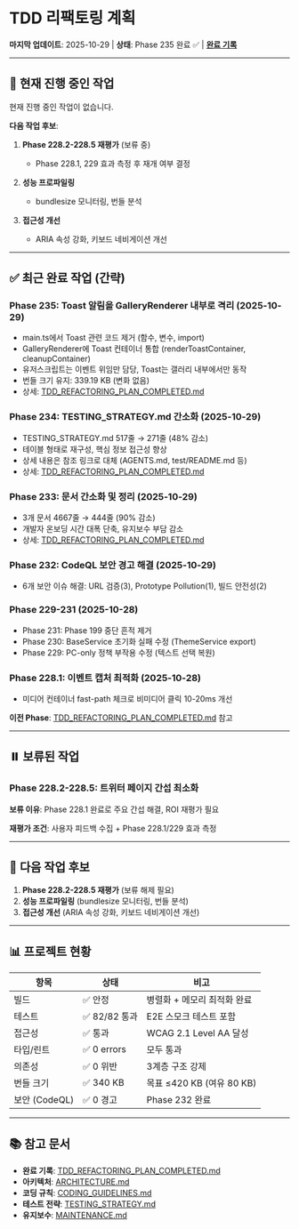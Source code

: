 # TDD 리팩토링 계획

**마지막 업데이트**: 2025-10-29 | **상태**: Phase 235 완료 ✅ |
**[완료 기록](./TDD_REFACTORING_PLAN_COMPLETED.md)**

---

## 🔄 현재 진행 중인 작업

현재 진행 중인 작업이 없습니다.

**다음 작업 후보**:

1. **Phase 228.2-228.5 재평가** (보류 중)
   - Phase 228.1, 229 효과 측정 후 재개 여부 결정

2. **성능 프로파일링**
   - bundlesize 모니터링, 번들 분석

3. **접근성 개선**
   - ARIA 속성 강화, 키보드 네비게이션 개선

---

## ✅ 최근 완료 작업 (간략)

### Phase 235: Toast 알림을 GalleryRenderer 내부로 격리 (2025-10-29)

- main.ts에서 Toast 관련 코드 제거 (함수, 변수, import)
- GalleryRenderer에 Toast 컨테이너 통합 (renderToastContainer, cleanupContainer)
- 유저스크립트는 이벤트 위임만 담당, Toast는 갤러리 내부에서만 동작
- 번들 크기 유지: 339.19 KB (변화 없음)
- 상세: [TDD_REFACTORING_PLAN_COMPLETED.md](./TDD_REFACTORING_PLAN_COMPLETED.md)

### Phase 234: TESTING_STRATEGY.md 간소화 (2025-10-29)

- TESTING_STRATEGY.md 517줄 → 271줄 (48% 감소)
- 테이블 형태로 재구성, 핵심 정보 접근성 향상
- 상세 내용은 참조 링크로 대체 (AGENTS.md, test/README.md 등)
- 상세: [TDD_REFACTORING_PLAN_COMPLETED.md](./TDD_REFACTORING_PLAN_COMPLETED.md)

### Phase 233: 문서 간소화 및 정리 (2025-10-29)

- 3개 문서 4667줄 → 444줄 (90% 감소)
- 개발자 온보딩 시간 대폭 단축, 유지보수 부담 감소
- 상세: [TDD_REFACTORING_PLAN_COMPLETED.md](./TDD_REFACTORING_PLAN_COMPLETED.md)

### Phase 232: CodeQL 보안 경고 해결 (2025-10-29)

- 6개 보안 이슈 해결: URL 검증(3), Prototype Pollution(1), 빌드 안전성(2)

### Phase 229-231 (2025-10-28)

- Phase 231: Phase 199 중단 흔적 제거
- Phase 230: BaseService 초기화 실패 수정 (ThemeService export)
- Phase 229: PC-only 정책 부작용 수정 (텍스트 선택 복원)

### Phase 228.1: 이벤트 캡처 최적화 (2025-10-28)

- 미디어 컨테이너 fast-path 체크로 비미디어 클릭 10-20ms 개선

**이전 Phase**:
[TDD_REFACTORING_PLAN_COMPLETED.md](./TDD_REFACTORING_PLAN_COMPLETED.md) 참고

---

## ⏸️ 보류된 작업

### Phase 228.2-228.5: 트위터 페이지 간섭 최소화

**보류 이유**: Phase 228.1 완료로 주요 간섭 해결, ROI 재평가 필요

**재평가 조건**: 사용자 피드백 수집 + Phase 228.1/229 효과 측정

---

## 🎯 다음 작업 후보

1. **Phase 228.2-228.5 재평가** (보류 해제 필요)
2. **성능 프로파일링** (bundlesize 모니터링, 번들 분석)
3. **접근성 개선** (ARIA 속성 강화, 키보드 네비게이션 개선)

---

## 📊 프로젝트 현황

| 항목          | 상태          | 비고                        |
| ------------- | ------------- | --------------------------- |
| 빌드          | ✅ 안정       | 병렬화 + 메모리 최적화 완료 |
| 테스트        | ✅ 82/82 통과 | E2E 스모크 테스트 포함      |
| 접근성        | ✅ 통과       | WCAG 2.1 Level AA 달성      |
| 타입/린트     | ✅ 0 errors   | 모두 통과                   |
| 의존성        | ✅ 0 위반     | 3계층 구조 강제             |
| 번들 크기     | ✅ 340 KB     | 목표 ≤420 KB (여유 80 KB)   |
| 보안 (CodeQL) | ✅ 0 경고     | Phase 232 완료              |

---

## 📚 참고 문서

- **완료 기록**:
  [TDD_REFACTORING_PLAN_COMPLETED.md](./TDD_REFACTORING_PLAN_COMPLETED.md)
- **아키텍처**: [ARCHITECTURE.md](./ARCHITECTURE.md)
- **코딩 규칙**: [CODING_GUIDELINES.md](./CODING_GUIDELINES.md)
- **테스트 전략**: [TESTING_STRATEGY.md](./TESTING_STRATEGY.md)
- **유지보수**: [MAINTENANCE.md](./MAINTENANCE.md)
